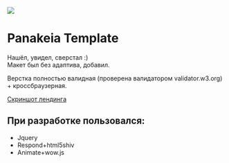 ![](https://cloud.githubusercontent.com/assets/21279688/24831549/363c77d0-1ca4-11e7-9233-6b07906217f5.jpg)  

# Panakeia Template  
  
Нашёл, увидел, сверстал :)  
Макет был без адаптива, добавил.
  
Верстка полностью валидная (проверена валидатором validator.w3.org) + кроссбраузерная.  
    
[Скриншот лендинга](https://cloud.githubusercontent.com/assets/21279688/24831571/efafccda-1ca4-11e7-9e7b-9a171a86950a.jpg)  
  
## При разработке пользовался:  
* Jquery
* Respond+html5shiv
* Animate+wow.js
